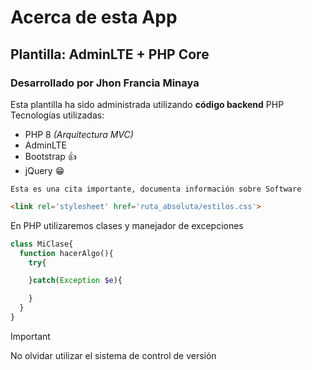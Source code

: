 # Acerca de esta App
## Plantilla: AdminLTE + PHP Core
### Desarrollado por Jhon Francia Minaya

Esta plantilla ha sido administrada utilizando **código backend** PHP
Tecnologías utilizadas:
- PHP 8 *(Arquitectura MVC)*
- AdminLTE
- Bootstrap 👍
- jQuery 😁

```
Esta es una cita importante, documenta información sobre Software
```

```html
<link rel='stylesheet' href='ruta_absoluta/estilos.css'>
```

En PHP utilizaremos clases y manejador de excepciones
```php
class MiClase{
  function hacerAlgo(){
    try{

    }catch(Exception $e){

    }
  }
}
```

> [!IMPORTANT]
> No olvidar utilizar el sistema de control de versión